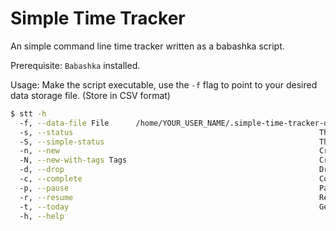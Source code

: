 # Simple Time Tracker

An simple command line time tracker written as a babashka script.

Prerequisite:
`Babashka` installed.

Usage:
Make the script executable, use the `-f` flag to point to your desired data storage file. (Store in CSV format)

```bash
$ stt -h
  -f, --data-file File      /home/YOUR_USER_NAME/.simple-time-tracker-data.csv  The file to store all data.
  -s, --status                                                       The running session.
  -S, --simple-status                                                The running session simple information.
  -n, --new                                                          Create a new session.
  -N, --new-with-tags Tags                                           Create a new session with tags, divided by comma, surrounded by double quote. ("tag1, tag2")
  -d, --drop                                                         Drop the current session.
  -c, --complete                                                     Complete the current session.
  -p, --pause                                                        Pause the current session.
  -r, --resume                                                       Resume paused session,
  -t, --today                                                        Get summary of today.
  -h, --help
```
